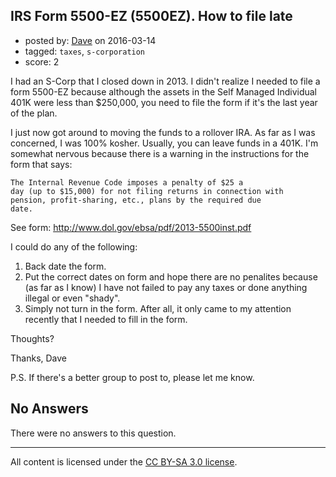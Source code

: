 ## IRS Form 5500-EZ (5500EZ). How to file late

- posted by: [Dave](https://stackexchange.com/users/107885/dave) on 2016-03-14
- tagged: `taxes`, `s-corporation`
- score: 2

<p>I had an S-Corp that I closed down in 2013.  I didn't realize I needed to file a form 5500-EZ because although the assets in the Self Managed Individual 401K were less than $250,000, you need to file the form if it's the last year of the plan.  </p>

<p>I just now got around to moving the funds to a rollover IRA.  As far as I was concerned, I was 100% kosher.  Usually, you can leave funds in a 401K.  I'm somewhat nervous because there is a warning in the instructions for the form that says:</p>

<pre><code>The Internal Revenue Code imposes a penalty of $25 a
day (up to $15,000) for not filing returns in connection with
pension, profit-sharing, etc., plans by the required due
date.
</code></pre>

<p>See form:  <a href="http://www.dol.gov/ebsa/pdf/2013-5500inst.pdf" rel="nofollow">http://www.dol.gov/ebsa/pdf/2013-5500inst.pdf</a></p>

<p>I could do any of the following:</p>

<ol>
<li>Back date the form.</li>
<li>Put the correct dates on form and hope there are no penalites because (as far as I know) I have not failed to pay any taxes or done anything illegal or even "shady".</li>
<li>Simply not turn in the form.  After all, it only came to my attention recently that I needed to fill in the form.</li>
</ol>

<p>Thoughts?</p>

<p>Thanks, Dave</p>

<p>P.S.  If there's a better group to post to, please let me know.</p>


## No Answers

There were no answers to this question.


---

All content is licensed under the [CC BY-SA 3.0 license](https://creativecommons.org/licenses/by-sa/3.0/).
